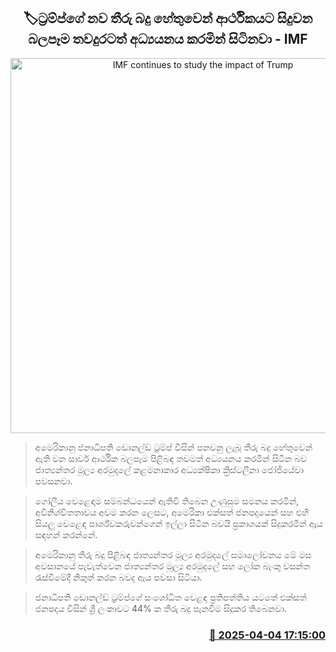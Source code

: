 <p align='center'><b><h2 align='center' title='IMF continues to study the impact of Trump's new tariffs on the economy'>🏷ට්‍රම්ප්ගේ නව තීරු බදු හේතුවෙන් ආර්ථිකයට සිදුවන බලපෑම තවදුරටත් අධ්‍යයනය කරමින් සිටිනවා - IMF</h2></b></p>
<p align='center'><img src='https://helakuru.sgp1.cdn.digitaloceanspaces.com/esana/images/lib/kristalina-georgieva-archived.jpg' width='600' alt='IMF continues to study the impact of Trump's new tariffs on the economy'></p>

> අමෙරිකානු ජනාධිපති ඩොනල්ඩ් ට්‍රම්ප් විසින් පනවනු ලැබූ තීරු බදු හේතුවෙන් ඇති වන සාර්ව ආර්ථික බලපෑම පිළිබඳ තවමත් අධ්‍යයනය කරමින් සිටින බව ජාත්‍යන්තර මූල්‍ය අරමුදලේ කළමනාකාර අධ්‍යක්ෂිකා ක්‍රිස්ටලීනා ජෝජියේවා පවසනවා.

> ගෝලීය වෙළෙඳාම සම්බන්ධයෙන් ඇතිවී තිබෙන උණුසුම සමනය කරමින්, අවිනිශ්චිතතාවය අවම කරන ලෙසට, අමෙරිකා එක්සත් ජනපදයෙන් සහ එහි සියලු වෙළෙඳ පාර්ශ්වකරුවන්ගෙන් ඉල්ලා සිටින බවයි ප්‍රකාශයක් සිදුකරමින් ඇය සඳහන් කරන්නේ.

> අමෙරිකානු තීරු බදු පිළිබඳ ජාත්‍යන්තර මූල්‍ය අරමුදලේ සමාලෝචනය මේ මස අවසානයේ පැවැත්වෙන ජාත්‍යන්තර මූල්‍ය අරමුදලේ සහ ලෝක බැංකු වසන්ත රැස්වීමේදී නිකුත් කරන බවද ඇය පවසා සිටියා.

> ජනාධිපති ඩොනල්ඩ් ට්‍රම්ප්ගේ සංශෝධිත වෙළඳ ප්‍රතිපත්තිය යටතේ එක්සත් ජනපදය විසින් ශ්‍රී ලංකාවට 44% ක තීරු බදු පැනවීම සිදුකර තිබෙනවා.



<h3 align='right'><a href='https://www.helakuru.lk/esana/p/108943/'>📅 2025-04-04 17:15:00</a></h3>
